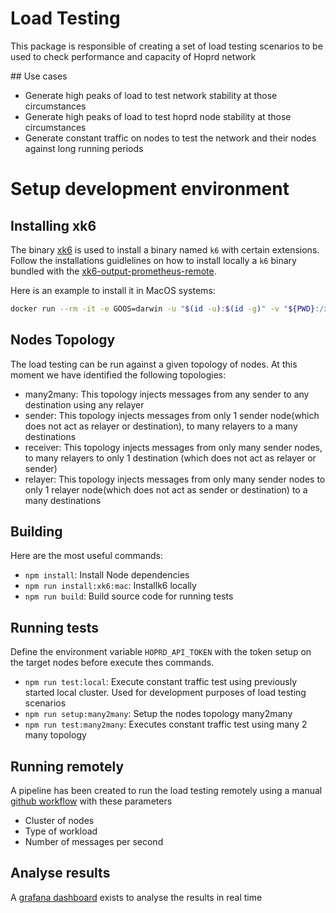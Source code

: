 # Load Testing

This package is responsible of creating a set of load testing scenarios to be used to check performance and capacity of Hoprd network

## Use cases

- Generate high peaks of load to test network stability at those circumstances
- Generate high peaks of load to test hoprd node stability at those circumstances
- Generate constant traffic on nodes to test the network and their nodes against long running periods

# Setup development environment

## Installing xk6

The binary [xk6](https://github.com/grafana/xk6) is used to install a binary named `k6` with certain extensions. Follow the installations guidlelines on how to install locally a `k6` binary bundled with the [xk6-output-prometheus-remote](https://github.com/grafana/xk6-output-prometheus-remote). 

Here is an example to install it in MacOS systems:
```bash
docker run --rm -it -e GOOS=darwin -u "$(id -u):$(id -g)" -v "${PWD}:/xk6" grafana/xk6 build v0.42.0 --with github.com/grafana/xk6-output-prometheus-remote
```

## Nodes Topology

The load testing can be run against a given topology of nodes. At this moment we have identified the following topologies:
- many2many: This topology injects messages from any sender to any destination using any relayer
- sender: This topology injects messages from only 1 sender node(which does not act as relayer or destination), to many relayers to a many destinations
- receiver: This topology injects messages from only many sender nodes, to many relayers to only 1 destination (which does not act as relayer or sender)
- relayer: This topology injects messages from only many sender nodes to only 1 relayer node(which does not act as sender or destination) to a many destinations

## Building


Here are the most useful commands:

- `npm install`: Install Node dependencies
- `npm run install:xk6:mac`: Installk6 locally
- `npm run build`: Build source code for running tests

## Running tests

Define the environment variable `HOPRD_API_TOKEN` with the token setup on the target nodes before execute thes commands.

- `npm run test:local`: Execute constant traffic test using previously started local cluster. Used for development purposes of load testing scenarios
- `npm run setup:many2many`: Setup the nodes topology many2many
- `npm run test:many2many`: Executes constant traffic test using many 2 many topology

## Running remotely

A pipeline has been created to run the load testing remotely using a manual [github workflow](https://github.com/hoprnet/hoprnet/actions/workflows/load-tests.yaml) with these parameters

- Cluster of nodes
- Type of workload
- Number of messages per second


## Analyse results

A [grafana dashboard](https://grafana.staging.hoprnet.link/d/01npcT44k/k6-test-result?orgId=1) exists to analyse the results in real time 